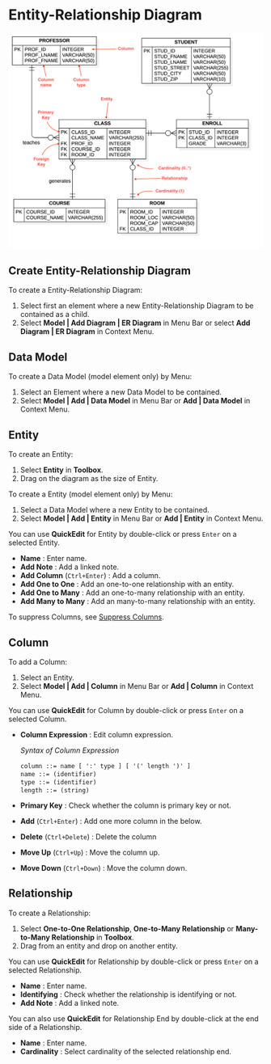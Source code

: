 # Entity-Relationship Diagram

![Entity-Relationship Diagram](../.gitbook/assets/main.png)

## Create Entity-Relationship Diagram

To create a Entity-Relationship Diagram:

1. Select first an element where a new Entity-Relationship Diagram to be contained as a child.
2. Select **Model \| Add Diagram \| ER Diagram** in Menu Bar or select **Add Diagram \| ER Diagram** in Context Menu.

## Data Model

To create a Data Model \(model element only\) by Menu:

1. Select an Element where a new Data Model to be contained.
2. Select **Model \| Add \| Data Model** in Menu Bar or **Add \| Data Model** in Context Menu.

## Entity

To create an Entity:

1. Select **Entity** in **Toolbox**.
2. Drag on the diagram as the size of Entity.

To create a Entity \(model element only\) by Menu:

1. Select a Data Model where a new Entity to be contained.
2. Select **Model \| Add \| Entity** in Menu Bar or **Add \| Entity** in Context Menu.

You can use **QuickEdit** for Entity by double-click or press `Enter` on a selected Entity.

* **Name** : Enter name.
* **Add Note** : Add a linked note.
* **Add Column** \(`Ctrl+Enter`\) : Add a column.
* **Add One to One** : Add an one-to-one relationship with an entity.
* **Add One to Many** : Add an one-to-many relationship with an entity.
* **Add Many to Many** : Add an many-to-many relationship with an entity.

To suppress Columns, see [Suppress Columns](../user-guide/formatting-diagram.md#suppress-columns).

## Column

To add a Column:

1. Select an Entity.
2. Select **Model \| Add \| Column** in Menu Bar or **Add \| Column** in Context Menu.

You can use **QuickEdit** for Column by double-click or press `Enter` on a selected Column.

* **Column Expression** : Edit column expression.

  _Syntax of Column Expression_

  ```text
  column ::= name [ ':' type ] [ '(' length ')' ]
  name ::= (identifier)
  type ::= (identifier)
  length ::= (string)
  ```

* **Primary Key** : Check whether the column is primary key or not.
* **Add** \(`Ctrl+Enter`\) : Add one more column in the below.
* **Delete** \(`Ctrl+Delete`\) : Delete the column
* **Move Up** \(`Ctrl+Up`\) : Move the column up.
* **Move Down** \(`Ctrl+Down`\) : Move the column down.

## Relationship

To create a Relationship:

1. Select **One-to-One Relationship**, **One-to-Many Relationship** or **Many-to-Many Relationship** in **Toolbox**.
2. Drag from an entity and drop on another entity.

You can use **QuickEdit** for Relationship by double-click or press `Enter` on a selected Relationship.

* **Name** : Enter name.
* **Identifying** : Check whether the relationship is identifying or not.
* **Add Note** : Add a linked note.

You can also use **QuickEdit** for Relationship End by double-click at the end side of a Relationship.

* **Name** : Enter name.
* **Cardinality** : Select cardinality of the selected relationship end.


